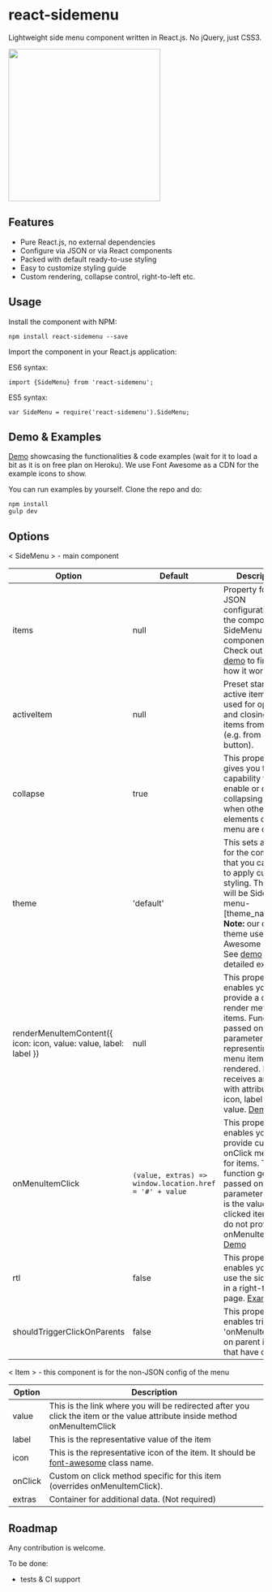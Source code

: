 # react-sidemenu

Lightweight side menu component written in React.js. No jQuery, just CSS3.

<img src="https://s18.postimg.org/m1fhnu0wp/react_sidemenu.png" width="300">

## Features
 - Pure React.js, no external dependencies
 - Configure via JSON or via React components
 - Packed with default ready-to-use styling
 - Easy to customize styling guide
 - Custom rendering, collapse control, right-to-left etc.

## Usage
Install the component with NPM:

    npm install react-sidemenu --save
Import the component in your React.js application:

ES6 syntax:

    import {SideMenu} from 'react-sidemenu';
ES5 syntax:

    var SideMenu = require('react-sidemenu').SideMenu;

## Demo & Examples
[Demo](http://react-sidemenu-demo.herokuapp.com/) showcasing the functionalities & code examples (wait for it to load a bit as it is on free plan on Heroku). We use Font Awesome as a CDN for the example icons to show.

You can run examples by yourself. Clone the repo and do:

    npm install
    gulp dev

## Options

< SideMenu > - main component

|**Option**|**Default**|**Description**|
| --- | --- | --- |
| items | null | Property for the JSON configuration of the component SideMenu component. Check out the [demo](http://react-sidemenu-demo.herokuapp.com/) to find out how it works. |
| activeItem | null | Preset starting active item. Also used for opening and closing menu items from code (e.g. from a button). |
| collapse | true | This property gives you the capability to enable or disable collapsing menu when other elements of the menu are clicked. |
| theme | 'default' | This sets a class for the component that you can use to apply custom styling. The class will be Side-menu-[theme_name]. **Note:** our default theme uses Font Awesome icons. See [demo](http://react-sidemenu-demo.herokuapp.com/) for an detailed example.  |
| renderMenuItemContent({ icon: icon, value: value, label: label }) | null | This property enables you to provide a custom render method for items. Function is passed one parameter, representing the menu item being rendered. It receives an object with attributes: icon, label and value. [Demo](http://react-sidemenu-demo.herokuapp.com/)|
| onMenuItemClick | `(value, extras) => window.location.href = '#' + value` | This property enables you to provide custom onClick method for items. The function gets passed one parameter which is the value of the clicked item. If you do not provide an onMenuItemClick. [Demo](react-sidemenu.demo.com/#custom-click )|
| rtl | false | This property enables you to use the sidemenu in a right-to-left page. [Example](http://react-sidemenu-demo.herokuapp.com/) |
| shouldTriggerClickOnParents | false | This property enables triggering 'onMenuItemClick' on parent items that have children. |

< Item > - this component is for the non-JSON config of the menu

|**Option**|**Description**|
| --- | --- |
| value | This is the link where you will be redirected after you click the item or the value attribute inside method onMenuItemClick |
| label | This is the representative value of the item |
| icon | This is the representative icon of the item. It should be [font-awesome](http://fontawesome.io/)  class name.
| onClick | Custom on click method specific for this item (overrides onMenuItemClick).
| extras | Container for additional data. (Not required)

## Roadmap

Any contribution is welcome.

To be done:

 - tests & CI support

